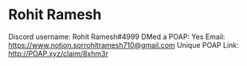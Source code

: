 # Rohit Ramesh

Discord username: Rohit Ramesh#4999
DMed a POAP: Yes
Email: https://www.notion.sorrohitramesh710@gmail.com
Unique POAP Link: http://POAP.xyz/claim/8xhm3r